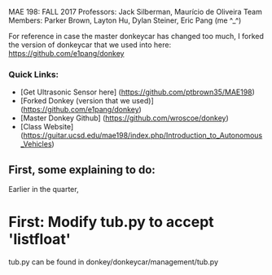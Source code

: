 MAE 198: FALL 2017 
Professors: Jack Silberman, Maurício de Oliveira
Team Members: Parker Brown, Layton Hu, Dylan Steiner, Eric Pang (me ^_^)

For reference in case the master donkeycar has changed too much, I forked the version of donkeycar that we used into here: 
https://github.com/e1pang/donkey

### Quick Links:
* [Get Ultrasonic Sensor here] (https://github.com/ptbrown35/MAE198)
* [Forked Donkey (version that we used)] (https://github.com/e1pang/donkey)
* [Master Donkey Github] (https://github.com/wroscoe/donkey)
* [Class Website] (https://guitar.ucsd.edu/mae198/index.php/Introduction_to_Autonomous_Vehicles)


## First, some explaining to do:
Earlier in the quarter, 



# First: Modify tub.py to accept 'listfloat'

tub.py can be found in donkey/donkeycar/management/tub.py
